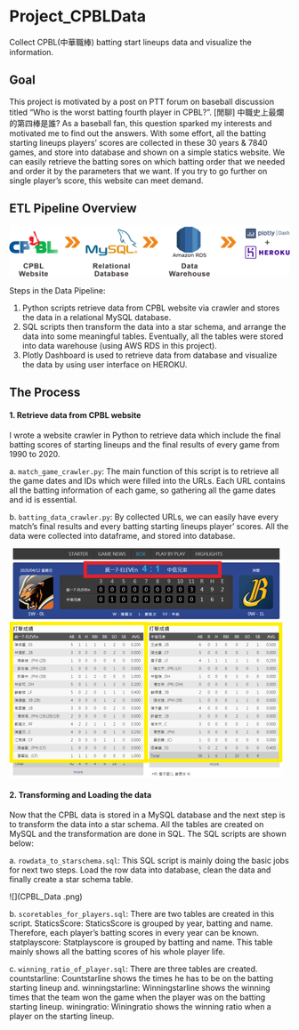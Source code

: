 # Project_CPBLData
Collect CPBL(中華職棒) batting start lineups data and visualize the information.


## Goal
  This project is motivated by a post on PTT forum on baseball discussion titled “Who is the worst batting fourth player in CPBL?”. [閒聊] 中職史上最爛的第四棒是誰? As a baseball fan, this question sparked my interests and motivated me to find out the answers. 
With some effort, all the batting starting lineups players’ scores are collected in these 30 years & 7840 games, and store into database and shown on a simple statics website. We can easily retrieve the batting sores on which batting order that we needed and order it by the parameters that we want. If you try to go further on single player’s score, this website can meet demand.




## ETL Pipeline Overview

![](PipelineVisualized.png)

Steps in the Data Pipeline:
1.	Python scripts retrieve data from CPBL website via crawler and stores the data in a relational MySQL database.
2.	SQL scripts then transform the data into a star schema, and arrange the data into some meaningful tables. Eventually, all the tables were stored into data warehouse (using AWS RDS in this project).
3.	Plotly Dashboard is used to retrieve data from database and visualize the data by using user interface on HEROKU.




## The Process
#### 1. Retrieve data from CPBL website

I wrote a website crawler in Python to retrieve data which include the final batting scores of starting lineups and the final results of every game from 1990 to 2020.

a.	`match_game_crawler.py`:
The main function of this script is to retrieve all the game dates and IDs which were filled into the URLs. Each URL contains all the batting information of each game, so gathering all the game dates and id is essential.

b.	`batting_data_crawler.py`:
By collected URLs, we can easily have every match’s final results and every batting starting lineups player’ scores. All the data were collected into dataframe, and stored into database.

![](CPBL_score.png)

#### 2.	Transforming and Loading the data
Now that the CPBL data is stored in a MySQL database and the next step is to transform the data into a star schema. All the tables are created on MySQL and the transformation are done in SQL. The SQL scripts are shown below:

a.	`rowdata_to_starschema.sql`:
This SQL script is mainly doing the basic jobs for next two steps. Load the row data into database, clean the data and finally create a star schema table. 

![](CPBL_Data .png)


b.	`scoretables_for_players.sql`:
There are two tables are created in this script. 
StaticsScore: StaticsScore is grouped by year, batting and name. Therefore, each player’s batting scores in every year can be known. 
statplayscore: Statplayscore is grouped by batting and name. This table mainly shows all the batting scores of his whole player life.

c.	`winning_ratio_of_player.sql`:
There are three tables are created. 
countstarline: Countstarline shows the times he has to be on the batting starting lineup and.
winningstarline: Winningstarline shows the winning times that the team won the game when the player was on the batting starting lineup. 
winingratio: Winingratio shows the winning ratio when a player on the starting lineup.















